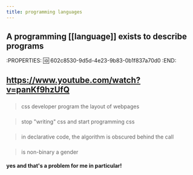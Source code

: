 ```yaml
---
title: programming languages
---
```


## A programming [[language]] exists to describe programs
:PROPERTIES:
:id: 602c8530-9d5d-4e23-9b83-0b1f837a70d0
:END:
## https://www.youtube.com/watch?v=panKf9hzUfQ
###
> css developer program the layout of webpages
###
> stop "writing" css and start programming css
###
> in declarative code, the algorithm is obscured behind the call
###
> is non-binary a gender
#### yes and that's a problem for me in particular!